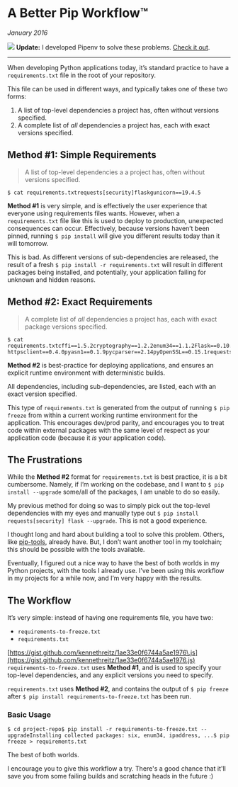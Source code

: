 # A Better Pip Workflow™
*January 2016*





  ![](http://images.squarespace-cdn.com/content/v1/665498111876725f7613f1e6/1719666505620-LTX0VK215AWQYODQ8CPK/b285e-0c681-image-asset.jpeg)   **Update:** I developed Pipenv to solve these problems. [Check it out](http://pipenv.org/).



---

 When developing Python applications today, it’s standard practice to have a `requirements.txt` file in the root of your repository.

 This file can be used in different ways, and typically takes one of these two forms:

 1. A list of top\-level dependencies a project has, often without versions specified.
2. A complete list of *all* dependencies a project has, each with exact versions specified.

 ## Method \#1: Simple Requirements


> A list of top\-level dependencies a a project has, often without versions specified.


```
$ cat requirements.txtrequests[security]flaskgunicorn==19.4.5
```
 **Method \#1** is very simple, and is effectively the user experience that everyone using requirements files wants. However, when a `requirements.txt` file like this is used to deploy to production, unexpected consequences can occur. Effectively, because versions haven’t been pinned, running `$ pip install` will give you different results today than it will tomorrow.

 This is bad. As different versions of sub\-dependencies are released, the result of a fresh `$ pip install -r requirements.txt` will result in different packages being installed, and potentially, your application failing for unknown and hidden reasons.

 ## Method \#2: Exact Requirements


> A complete list of *all* dependencies a project has, each with exact package versions specified.


```
$ cat requirements.txtcffi==1.5.2cryptography==1.2.2enum34==1.1.2Flask==0.10.1gunicorn==19.4.5idna==2.0ipaddress==1.0.16itsdangerous==0.24Jinja2==2.8MarkupSafe==0.23ndg-httpsclient==0.4.0pyasn1==0.1.9pycparser==2.14pyOpenSSL==0.15.1requests==2.9.1six==1.10.0Werkzeug==0.11.4
```
 **Method \#2** is best\-practice for deploying applications, and ensures an explicit runtime environment with deterministic builds.

 All dependencies, including sub\-dependencies, are listed, each with an exact version specified.

 This type of `requirements.txt` is generated from the output of running `$ pip freeze` from within a current working runtime environment for the application. This encourages dev/prod parity, and encourages you to treat code within external packages with the same level of respect as your application code (because it *is* your application code).

 ## The Frustrations

 While the **Method \#2** format for `requirements.txt` is best practice, it is a bit cumbersome. Namely, if I’m working on the codebase, and I want to `$ pip install --upgrade` some/all of the packages, I am unable to do so easily.

 My previous method for doing so was to simply pick out the top\-level dependencies with my eyes and manually type out `$ pip install requests[security] flask --upgrade`. This is not a good experience.

 I thought long and hard about building a tool to solve this problem. Others, like [pip\-tools](https://github.com/nvie/pip-tools), already have. But, I don’t want another tool in my toolchain; this should be possible with the tools available.

 Eventually, I figured out a nice way to have the best of both worlds in my Python projects, with the tools I already use. I’ve been using this workflow in my projects for a while now, and I’m very happy with the results.

 ## The Workflow

 It’s very simple: instead of having one requirements file, you have two:

 * `requirements-to-freeze.txt`
* `requirements.txt`

 [https://gist.github.com/kennethreitz/1ae33e0f6744a5ae1976\.js](https://gist.github.com/kennethreitz/1ae33e0f6744a5ae1976.js) `requirements-to-freeze.txt` uses **Method \#1**, and is used to specify your top\-level dependencies, and any explicit versions you need to specify.

 `requirements.txt` uses **Method \#2**, and contains the output of `$ pip freeze` after `$ pip install requirements-to-freeze.txt` has been run.

 ### Basic Usage


```
$ cd project-repo$ pip install -r requirements-to-freeze.txt --upgradeInstalling collected packages: six, enum34, ipaddress, ...$ pip freeze > requirements.txt
```
 The best of both worlds.

 I encourage you to give this workflow a try. There's a good chance that it'll save you from some failing builds and scratching heads in the future :)
